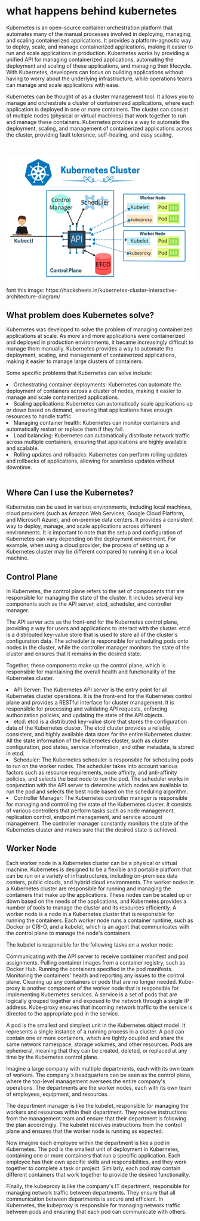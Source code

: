 # what happens behind kubernetes


Kubernetes is an open-source container orchestration platform that automates many of the manual processes involved in deploying, managing, and scaling containerized applications. It provides a platform-agnostic way to deploy, scale, and manage containerized applications, making it easier to run and scale applications in production. Kubernetes works by providing a unified API for managing containerized applications, automating the deployment and scaling of these applications, and managing their lifecycle. With Kubernetes, developers can focus on building applications without having to worry about the underlying infrastructure, while operations teams can manage and scale applications with ease.

Kubernetes can be thought of as a cluster management tool. It allows you to manage and orchestrate a cluster of containerized applications, where each application is deployed in one or more containers. The cluster can consist of multiple nodes (physical or virtual machines) that work together to run and manage these containers. Kubernetes provides a way to automate the deployment, scaling, and management of containerized applications across the cluster, providing fault tolerance, self-healing, and easy scaling.

<br>
<p><img src="./img/kubernetes.png"></p>
font this image: https://hacksheets.in/kubernetes-cluster-interactive-architecture-diagram/

## What problem does Kubernetes solve?

Kubernetes was developed to solve the problem of managing containerized applications at scale. As more and more applications were containerized and deployed in production environments, it became increasingly difficult to manage them manually. Kubernetes provides a way to automate the deployment, scaling, and management of containerized applications, making it easier to manage large clusters of containers.

Some specific problems that Kubernetes can solve include:





<li>
Orchestrating container deployments: Kubernetes can automate the deployment of containers across a cluster of nodes, making it easier to manage and scale containerized applications.</li>
<li>Scaling applications: Kubernetes can automatically scale applications up or down based on demand, ensuring that applications have enough resources to handle traffic.</li>
<li>Managing container health: Kubernetes can monitor containers and automatically restart or replace them if they fail.</li>

<li>Load balancing: Kubernetes can automatically distribute network traffic across multiple containers, ensuring that applications are highly available and scalable.</li>
<li>Rolling updates and rollbacks: Kubernetes can perform rolling updates and rollbacks of applications, allowing for seamless updates without downtime.</li>


<br>

## Where Can I use the Kubernetes?
Kubernetes can be used in various environments, including local machines, cloud providers (such as Amazon Web Services, Google Cloud Platform, and Microsoft Azure), and on-premise data centers. It provides a consistent way to deploy, manage, and scale applications across different environments. It is important to note that the setup and configuration of Kubernetes can vary depending on the deployment environment. For example, when using a cloud provider, the process of setting up a Kubernetes cluster may be different compared to running it on a local machine.


## Control Plane
In Kubernetes, the control plane refers to the set of components that are responsible for managing the state of the cluster. It includes several key components such as the API server, etcd, scheduler, and controller manager.

The API server acts as the front-end for the Kubernetes control plane, providing a way for users and applications to interact with the cluster. etcd is a distributed key-value store that is used to store all of the cluster's configuration data. The scheduler is responsible for scheduling pods onto nodes in the cluster, while the controller manager monitors the state of the cluster and ensures that it remains in the desired state.

Together, these components make up the control plane, which is responsible for maintaining the overall health and functionality of the Kubernetes cluster.

<li>API Server: The Kubernetes API server is the entry point for all Kubernetes cluster operations. It is the front-end for the Kubernetes control plane and provides a RESTful interface for cluster management. It is responsible for processing and validating API requests, enforcing authorization policies, and updating the state of the API objects.</li>
<li>etcd: etcd is a distributed key-value store that stores the configuration data of the Kubernetes cluster. The etcd cluster provides a reliable, consistent, and highly available data store for the entire Kubernetes cluster. All the state information of the Kubernetes cluster, such as cluster configuration, pod states, service information, and other metadata, is stored in etcd.</li>

<li>Scheduler: The Kubernetes scheduler is responsible for scheduling pods to run on the worker nodes. The scheduler takes into account various factors such as resource requirements, node affinity, and anti-affinity policies, and selects the best node to run the pod. The scheduler works in conjunction with the API server to determine which nodes are available to run the pod and selects the best node based on the scheduling algorithm.</li>

<li>Controller Manager: The Kubernetes controller manager is responsible for managing and controlling the state of the Kubernetes cluster. It consists of various controllers that perform tasks such as node management, replication control, endpoint management, and service account management. The controller manager constantly monitors the state of the Kubernetes cluster and makes sure that the desired state is achieved.</li>

## Worker Node
Each worker node in a Kubernetes cluster can be a physical or virtual machine. Kubernetes is designed to be a flexible and portable platform that can be run on a variety of infrastructures, including on-premises data centers, public clouds, and hybrid cloud environments. The worker nodes in a Kubernetes cluster are responsible for running and managing the containers that make up the applications. These nodes can be scaled up or down based on the needs of the applications, and Kubernetes provides a number of tools to manage the cluster and its resources efficiently.
A worker node is a node in a Kubernetes cluster that is responsible for running the containers. Each worker node runs a container runtime, such as Docker or CRI-O, and a kubelet, which is an agent that communicates with the control plane to manage the node's containers.

The kubelet is responsible for the following tasks on a worker node:

Communicating with the API server to receive container manifest and pod assignments.
Pulling container images from a container registry, such as Docker Hub.
Running the containers specified in the pod manifests.
Monitoring the containers' health and reporting any issues to the control plane.
Cleaning up any containers or pods that are no longer needed.
Kube-proxy is another component of the worker node that is responsible for implementing Kubernetes services. A service is a set of pods that are logically grouped together and exposed to the network through a single IP address. Kube-proxy ensures that incoming network traffic to the service is directed to the appropriate pod in the service.

A pod is the smallest and simplest unit in the Kubernetes object model. It represents a single instance of a running process in a cluster. A pod can contain one or more containers, which are tightly coupled and share the same network namespace, storage volumes, and other resources. Pods are ephemeral, meaning that they can be created, deleted, or replaced at any time by the Kubernetes control plane.


Imagine a large company with multiple departments, each with its own team of workers. The company's headquarters can be seen as the control plane, where the top-level management oversees the entire company's operations. The departments are the worker nodes, each with its own team of employees, equipment, and resources.

The department manager is like the kubelet, responsible for managing the workers and resources within their department. They receive instructions from the management team and ensure that their department is following the plan accordingly. The kubelet receives instructions from the control plane and ensures that the worker node is running as expected.

Now imagine each employee within the department is like a pod in Kubernetes. The pod is the smallest unit of deployment in Kubernetes, containing one or more containers that run a specific application. Each employee has their own specific skills and responsibilities, and they work together to complete a task or project. Similarly, each pod may contain different containers that work together to provide the desired functionality.

Finally, the kubeproxy is like the company's IT department, responsible for managing network traffic between departments. They ensure that all communication between departments is secure and efficient. In Kubernetes, the kubeproxy is responsible for managing network traffic between pods and ensuring that each pod can communicate with others.


